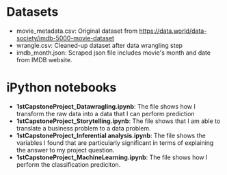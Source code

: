 # Datasets
* movie_metadata.csv: Original dataset from https://data.world/data-society/imdb-5000-movie-dataset
* wrangle.csv: Cleaned-up dataset after data wrangling step
* imdb_month.json: Scraped json file includes movie's month and date from IMDB website.  

# iPython notebooks
* **1stCapstoneProject_Datawragling.ipynb**: The file shows how I transform the raw data into a data that I can perform prediction
* **1stCapstoneProject_Storytelling.ipynb**: The file shows that I am able to translate a business problem to a data problem.
* **1stCapstoneProject_Inferential analysis.ipynb**: The file shows the variables I found that are particularly significant in terms of explaining the answer to my project question.
* **1stCapstoneProject_MachineLearning.ipynb**: The file shows how I perform the classification prediciton.
